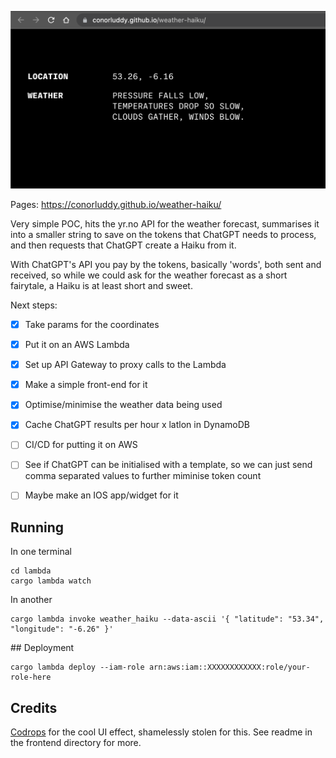 ![Haiku](.github/preview.png)

Pages: https://conorluddy.github.io/weather-haiku/

Very simple POC, hits the yr.no API for the weather forecast, summarises it into a smaller string to save on the tokens that ChatGPT needs to process, and then requests that ChatGPT create a Haiku from it.

With ChatGPT's API you pay by the tokens, basically 'words', both sent and received, so while we could ask for the weather forecast as a short fairytale, a Haiku is at least short and sweet.

Next steps:

- [X] Take params for the coordinates
- [X] Put it on an AWS Lambda
- [X] Set up API Gateway to proxy calls to the Lambda
- [X] Make a simple front-end for it
- [X] Optimise/minimise the weather data being used
- [X] Cache ChatGPT results per hour x latlon in DynamoDB
- [ ] CI/CD for putting it on AWS
- [ ] See if ChatGPT can be initialised with a template, so we can just send comma separated values to further miminise token count
- [ ] Maybe make an IOS app/widget for it



## Running

In one terminal

```
cd lambda
cargo lambda watch
```

In another 
```
cargo lambda invoke weather_haiku --data-ascii '{ "latitude": "53.34", "longitude": "-6.26" }'
```


## Deployment

```
cargo lambda deploy --iam-role arn:aws:iam::XXXXXXXXXXXX:role/your-role-here
```


## Credits

[Codrops](https://tympanus.net/codrops/?p=70337) for the cool UI effect, shamelessly stolen for this. See readme in the frontend directory for more.

